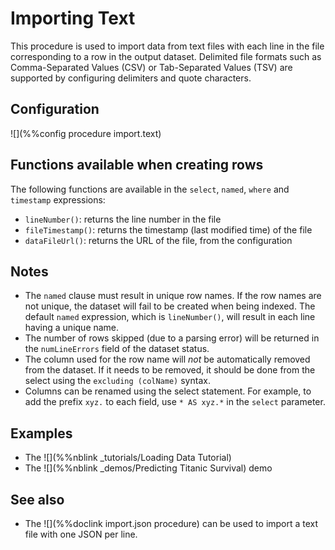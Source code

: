 # Importing Text

This procedure is used to import data from text files with each line in the file corresponding to a row in the output dataset. Delimited file formats such as Comma-Separated Values (CSV) or Tab-Separated Values (TSV) are supported by configuring delimiters and quote characters.

## Configuration

![](%%config procedure import.text)


## Functions available when creating rows

The following functions are available in the `select`, `named`, `where` and `timestamp` expressions:

- `lineNumber()`: returns the line number in the file
- `fileTimestamp()`: returns the timestamp (last modified time) of the file
- `dataFileUrl()`: returns the URL of the file, from the configuration


## Notes

- The `named` clause must result in unique row names.  If the row names are not
  unique, the dataset will fail to be created when being indexed.  The default
  `named` expression, which is `lineNumber()`, will result in each line having
  a unique name.
- The number of rows skipped (due to a parsing error) will be returned in the
  `numLineErrors` field of the dataset status.
- The column used for the row name will *not* be automatically removed from the
  dataset.  If it needs to be removed, it should be done from the select
  using the `excluding (colName)` syntax.
- Columns can be renamed using the select statement.  For example, to add
  the prefix `xyz.` to each field, use `* AS xyz.*` in the `select` parameter.

## Examples

* The ![](%%nblink _tutorials/Loading Data Tutorial)
* The ![](%%nblink _demos/Predicting Titanic Survival) demo

## See also

* The ![](%%doclink import.json procedure) can be used to import a text file with one JSON per line.
